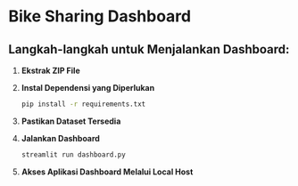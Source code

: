 # Bike Sharing Dashboard

## Langkah-langkah untuk Menjalankan Dashboard:

1. **Ekstrak ZIP File** 

2. **Instal Dependensi yang Diperlukan**
   ```bash
   pip install -r requirements.txt
   ```

3. **Pastikan Dataset Tersedia**  

4. **Jalankan Dashboard**  
   ```bash
   streamlit run dashboard.py
   ```

5. **Akses Aplikasi Dashboard Melalui Local Host** 

